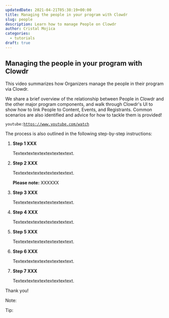 ```yaml
---
updatedDate: 2021-04-21T05:38:19+00:00
title: Managing the people in your program with Clowdr
slug: people
description: Learn how to manage People on Clowdr
author: Cristal Mojica
categories:
  - tutorials
draft: true
---
```


## Managing the people in your program with Clowdr

This video summarizes how Organizers manage the people in their program via Clowdr.

We share a brief overview of the relationship between People in Clowdr and the other major program components, and walk through Clowdr's UI to show how to link People to Content, Events, and Registrants. Common scenarios are also identified and advice for how to tackle them is provided!

`youtube:`[`https://www.youtube.com/watch`]()

The process is also outlined in the following step-by-step instructions:

1. **Step 1 XXX**

   Textextextextextextextextext.

2. **Step 2 XXX**

   Textextextextextextextextext.

   **Please note:** XXXXXX

3. **Step 3 XXX**

   Textextextextextextextextext.

4. **Step 4 XXX**

   Textextextextextextextextext.

5. **Step 5 XXX**

   Textextextextextextextextext.

6. **Step 6 XXX**

   Textextextextextextextextext.

7. **Step 7 XXX**

   Textextextextextextextextext.

Thank you!

Note:

Tip:

